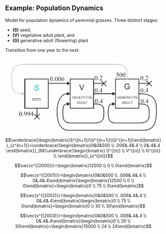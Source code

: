 ## Example: Population Dynamics

Model for population dynamics of perennial grasses. Three distinct stages:
- **(S)** seed,
- **(V)** vegetative adult plant, and
- **(G)** generative adult (flowering) plant

Transition from one year to the next:

![](./Resources/transition_one_year_to_next.png)

$$\underbrace{\begin{bmatrix}S^{(n+1)}\\V^{(n+1)}\\G^{(n+1)}\end{bmatrix}}_{x^{n+1}}=\underbrace{\begin{bmatrix}0&0&500 \\ .006&.4&.4 \\ 0&.4&.4 \end{bmatrix}}_{M}\underbrace{\begin{bmatrix} S^{(n)} \\ V^{(n)} \\ G^{(n)} \\ \end{bmatrix}}_{x^{(n)}}$$

$$\vec{x^{(2000)}}=\begin{bmatrix}12500 \\ 0 \\ 0\end{bmatrix}$$

$$\vec{x^{(2001)}}=\begin{bmatrix}0&0&500 \\ .006&.4&.4 \\ 0&.4&.4\end{bmatrix}\begin{bmatrix}12500 \\ 0 \\ 0\end{bmatrix}=\begin{bmatrix}0 \\ 75 \\ 0\end{bmatrix}$$

$$\vec{x^{(2002)}}=\begin{bmatrix}0&0&500 \\ .006&.4&.4 \\ 0&.4&.4\end{bmatrix}\begin{bmatrix}0 \\ 75 \\ 0\end{bmatrix}=\begin{bmatrix}0 \\ 30 \\ 30\end{bmatrix}$$

$$\vec{x^{(2003)}}=\begin{bmatrix}0&0&500 \\ .006&.4&.4 \\ 0&.4&.4\end{bmatrix}\begin{bmatrix}0 \\ 30 \\ 30\end{bmatrix}=\begin{bmatrix}15000 \\ 24 \\ 24\end{bmatrix}$$
